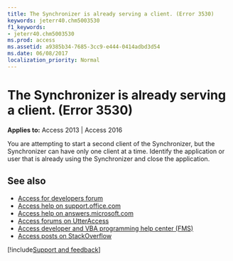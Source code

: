 ```yaml
---
title: The Synchronizer is already serving a client. (Error 3530)
keywords: jeterr40.chm5003530
f1_keywords:
- jeterr40.chm5003530
ms.prod: access
ms.assetid: a9385b34-7685-3cc9-e444-0414adbd3d54
ms.date: 06/08/2017
localization_priority: Normal
---
```



# The Synchronizer is already serving a client. (Error 3530)

  

**Applies to:** Access 2013 | Access 2016

You are attempting to start a second client of the Synchronizer, but the Synchronizer can have only one client at a time. Identify the application or user that is already using the Synchronizer and close the application.

## See also

- [Access for developers forum](https://social.msdn.microsoft.com/Forums/office/home?forum=accessdev)
- [Access help on support.office.com](https://support.office.com/search/results?query=Access)
- [Access help on answers.microsoft.com](https://answers.microsoft.com/)
- [Access forums on UtterAccess](https://www.utteraccess.com/forum/index.php?act=idx)
- [Access developer and VBA programming help center (FMS)](https://www.fmsinc.com/MicrosoftAccess/developer/)
- [Access posts on StackOverflow](https://stackoverflow.com/questions/tagged/ms-access)

[!include[Support and feedback](~/includes/feedback-boilerplate.md)]